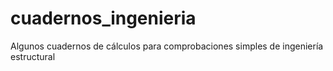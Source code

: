 # cuadernos_ingenieria
Algunos cuadernos de cálculos para comprobaciones simples de ingeniería estructural
